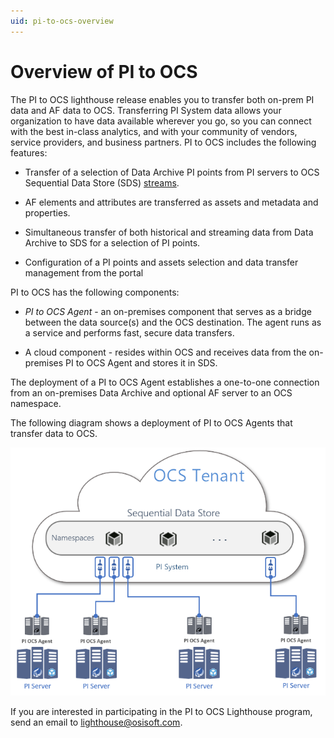 ```yaml
---
uid: pi-to-ocs-overview
---
```


# Overview of PI to OCS

The PI to OCS lighthouse release enables you to transfer both on-prem PI data and AF data to OCS. Transferring PI System data allows your organization to have data available wherever you go, so you can connect with the best in-class analytics, and with your community of vendors, service providers, and business partners. PI to OCS includes the following features:

* Transfer of a selection of Data Archive PI points from PI servers to OCS Sequential Data Store (SDS) [streams](xref:sdsStreams).

* AF elements and attributes are transferred as assets and metadata and properties.

* Simultaneous transfer of both historical and streaming data from Data Archive to SDS for a selection of PI points.

* Configuration of a PI points and assets selection and data transfer management from the portal

PI to OCS has the following components:

- *PI to OCS Agent* - an on-premises component that serves as a bridge between the data source(s) and the OCS destination. The agent runs as a service and performs fast, secure data transfers.

- A cloud component - resides within OCS and receives data from the on-premises PI to OCS Agent and stores it in SDS.

The deployment of a PI to OCS Agent establishes a one-to-one connection from an on-premises Data Archive and optional AF server to an OCS namespace. 

The following diagram shows a deployment of PI to OCS Agents that transfer data to OCS.

![PI to OCS](../images/ocs-diagram.png)

If you are interested in participating in the PI to OCS Lighthouse program, send an email to lighthouse@osisoft.com.
